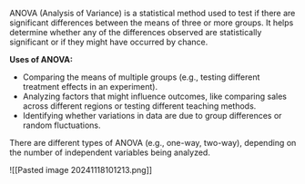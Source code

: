 ANOVA (Analysis of Variance) is a statistical method used to test if there are significant differences between the means of three or more groups. It helps determine whether any of the differences observed are statistically significant or if they might have occurred by chance.

**Uses of ANOVA:**

* Comparing the means of multiple groups (e.g., testing different treatment effects in an experiment).
* Analyzing factors that might influence outcomes, like comparing sales across different regions or testing different teaching methods.
* Identifying whether variations in data are due to group differences or random fluctuations.

There are different types of ANOVA (e.g., one-way, two-way), depending on the number of independent variables being analyzed.

![[Pasted image 20241118101213.png]]
